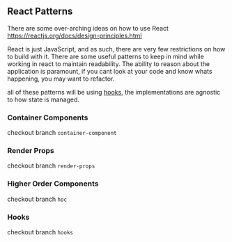 ## React Patterns

There are some over-arching ideas on how to use React
https://reactjs.org/docs/design-principles.html

React is just JavaScript, and as such, there are very few restrictions on how to build with it. There are some useful patterns to keep in mind while working in react to maintain readability. The ability to reason about the application is paramount, if you cant look at your code and know whats happening, you may want to refactor.

all of these patterns will be using [hooks](https://reactjs.org/docs/hooks-intro.html), the implementations are agnostic to how state is managed.

### Container Components

checkout branch `container-component`

### Render Props

checkout branch `render-props`

### Higher Order Components

checkout branch `hoc`

### Hooks

checkout branch `hooks`
